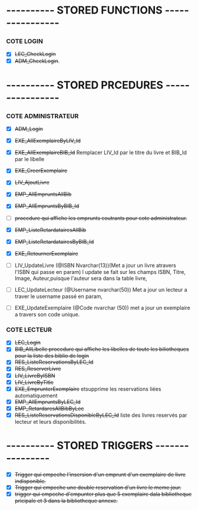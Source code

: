 # ---------- STORED FUNCTIONS ----------------

### COTE LOGIN #
- [x] ~~LEC_CheckLogin~~
- [x] ~~ADM_CheckLogin~~.

# ---------- STORED PRCEDURES ----------------

### COTE ADMINISTRATEUR #
- [x] ~~ADM_Login~~
- [x] ~~EXE_AllExemplaireByLIV_Id~~
- [x] ~~EXE_AllExemplaireBIB_Id~~ Remplacer LIV_Id par le titre du livre et BIB_Id par le libelle
- [x] ~~EXE_CreerExemplaire~~
- [x] ~~LIV_AjoutLivre~~
- [x] ~~EMP_AllEmpruntsAllBib~~
- [x] ~~EMP_AllEmpruntsByBIB_Id~~
- [ ] ~~procedure qui affiche les emprunts coutrants pour cote administrateur.~~
- [x] ~~EMP_ListeRetardatairesAllBib~~
- [x] ~~EMP_ListeRetardatairesByBIB_Id~~
- [x] ~~EXE_RetournerExemplaire~~
- [ ] LIV_UpdateLivre (@ISBN Nvarchar(13))(Met a jour un livre atravers l'ISBN qui passe en param) l update se fait sur les champs ISBN, Titre, Image, Auteur,puisque l'auteur sera dans la table livre,
- [ ] LEC_UpdateLecteur (@Username nvarchar(50)) Met a jour un lecteur a traver le username passé en param, 
- [ ] EXE_UpdateExemplaire (@Code nvarchar (50)) met a jour un exemplaire a travers son code unique.


### COTE LECTEUR #
- [x] ~~LEC_Login~~
- [x] ~~BIB_AllLibelle procedure qui affiche les libelles de toute les biliotheques pour la liste des biblio de login~~
- [x] ~~RES_ListeReservationsByLEC_Id~~
- [x] ~~RES_ReserverLivre~~
- [x] ~~LIV_LivreByISBN~~
- [x] ~~LIV_LivreByTitle~~
- [x] ~~EXE_EmprunterExemplaire~~ etsupprime les reservations liées automatiquement 
- [x] ~~EMP_AllEmpruntsByLEC_Id~~
- [x] ~~EMP_RetardaresAllBibByLec~~
- [x] ~~RES_ListeReservationsDisponibleByLEC_Id~~ liste des livres reservés par lecteur et leurs disponibilités.

# ---------- STORED TRIGGERS ----------------
- [x] ~~Trigger qui empeche l'insersion d'un emprunt d'un exemplaire de livre indisponible.~~
- [x] ~~Trigger qui empeche une double reservation d'un livre le meme jour.~~
- [x] ~~trigger qui empeche d'empunter plus que 5 exemplaire dala bibliotheque pricipale et 3 dans la bibliotheque annexe.~~
